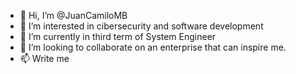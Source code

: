 - 👋 Hi, I’m @JuanCamiloMB
- 👀 I’m interested in cibersecurity and software development
- 🌱 I’m currently in third term of System Engineer
- 💞️ I’m looking to collaborate on an enterprise that can inspire me.
- 📫 Write me

<!---
JuanCamiloMB/JuanCamiloMB is a ✨ special ✨ repository because its `README.md` (this file) appears on your GitHub profile.
You can click the Preview link to take a look at your changes.
--->
